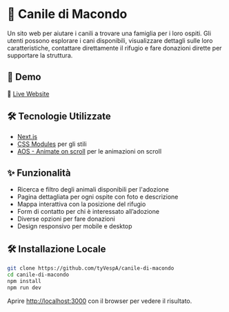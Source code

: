 # 🐶 Canile di Macondo

Un sito web per aiutare i canili a trovare una famiglia per i loro ospiti. Gli utenti possono esplorare i cani disponibili, visualizzare dettagli sulle loro caratteristiche, contattare direttamente il rifugio e fare donazioni dirette per supportare la struttura.

## 🚀 Demo

🔗 [Live Website](https://caniledimacondo.net)

## 🛠 Tecnologie Utilizzate

- [Next.js](https://nextjs.org/)
- [CSS Modules](https://github.com/css-modules/css-modules) per gli stili
- [AOS - Animate on scroll](https://www.npmjs.com/package/aos) per le animazioni on scroll

## ✨ Funzionalità

- Ricerca e filtro degli animali disponibili per l'adozione
- Pagina dettagliata per ogni ospite con foto e descrizione
- Mappa interattiva con la posizione del rifugio
- Form di contatto per chi è interessato all’adozione
- Diverse opzioni per fare donazioni
- Design responsivo per mobile e desktop

<!-- ## 📸 Screenshot

![Anteprima del sito](https://via.placeholder.com/800x400.png?text=Screenshot+del+progetto) -->

## 🛠 Installazione Locale

```bash
git clone https://github.com/tyVespA/canile-di-macondo
cd canile-di-macondo
npm install
npm run dev
```

Aprire [http://localhost:3000](http://localhost:3000) con il browser per vedere il risultato.

<!-- ## Test

Learnt:
dropdowns
[id] - dynamic links
filters
planning for changes: ex change colors, use vars instead of hardcode
variable favicon
openGraph metadata
relative pathing
useParams to populate form

TODO:
underline effect while hover on nav (?)
lightbox (maybe?)
refractor navbar -->
